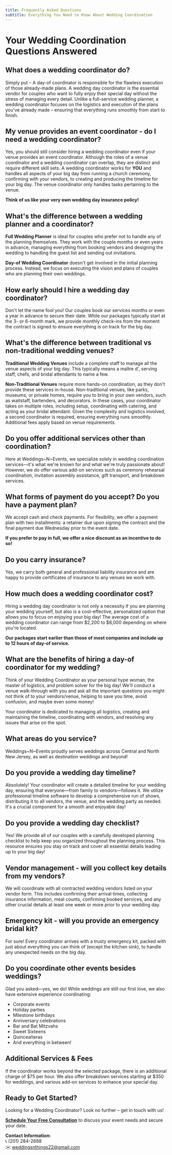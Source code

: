 ```yaml
---
title: Frequently Asked Questions
subtitle: Everything You Need to Know About Wedding Coordination
---
```


# Your Wedding Coordination Questions Answered

## **What does a wedding coordinator do?**

Simply put – A day-of coordinator is responsible for the flawless execution of those already-made plans. A wedding day coordinator is the essential vendor for couples who want to fully enjoy their special day without the stress of managing every detail. Unlike a full-service wedding planner, a wedding coordinator focuses on the logistics and execution of the plans you've already made – ensuring that everything runs smoothly from start to finish.

## **My venue provides an event coordinator - do I need a wedding coordinator?**

Yes, you should still consider hiring a wedding coordinator even if your venue provides an event coordinator. Although the roles of a venue coordinator and a wedding coordinator can overlap, they are distinct and require different skill sets. A wedding coordinator works for **YOU** and handles all aspects of your big day from running a church ceremony, confirming with your vendors, to creating and producing the timeline for your big day. The venue coordinator only handles tasks pertaining to the venue. 

**Think of us like your very own wedding day insurance policy!**

## **What's the difference between a wedding planner and a coordinator?**

**Full Wedding Planner** is ideal for couples who prefer not to handle any of the planning themselves. They work with the couple months or even years in advance, managing everything from booking vendors and designing the wedding to handling the guest list and sending out invitations. 

**Day-of Wedding Coordinator** doesn't get involved in the initial planning process. Instead, we focus on executing the vision and plans of couples who are planning their own weddings.

## **How early should I hire a wedding day coordinator?**

Don't let the name fool you! Our couples book our services months or even a year in advance to secure their date. While our packages typically start at the 3- or 6-month mark, we provide monthly check-ins from the moment the contract is signed to ensure everything is on track for the big day.

## **What's the difference between traditional vs non-traditional wedding venues?**

**Traditional Wedding Venues** include a complete staff to manage all the venue aspects of your big day. This typically means a maître d', serving staff, chefs, and bridal attendants to name a few.

**Non-Traditional Venues** require more hands-on coordination, as they don't provide these services in-house. Non-traditional venues, like parks, museums, or private homes, require you to bring in your own vendors, such as waitstaff, bartenders, and decorators. In these cases, your coordinator takes on multiple roles, including setup, coordinating with catering, and acting as your bridal attendant. Given the complexity and logistics involved, a second coordinator is required, ensuring everything runs smoothly. Additional fees apply based on venue requirements.

## **Do you offer additional services other than coordination?**

Here at Weddings\~N\~Events, we specialize solely in wedding coordination services—it's what we're known for and what we're truly passionate about! However, we do offer various add-on services such as ceremony rehearsal coordination, invitation assembly assistance, gift transport, and breakdown services.

## **What forms of payment do you accept? Do you have a payment plan?**

We accept cash and check payments. For flexibility, we offer a payment plan with two installments: a retainer due upon signing the contract and the final payment due Wednesday prior to the event date.

**If you prefer to pay in full, we offer a nice discount as an incentive to do so!**

## **Do you carry insurance?**

Yes, we carry both general and professional liability insurance and are happy to provide certificates of insurance to any venues we work with.

## **How much does a wedding coordinator cost?**

Hiring a wedding day coordinator is not only a necessity if you are planning your wedding yourself, but also is a cost-effective, personalized option that allows you to focus on enjoying your big day! The average cost of a wedding coordinator can range from $2,200 to $8,000 depending on where you're located.

**Our packages start earlier than those of most companies and include up to 12 hours of day-of service.**

## **What are the benefits of hiring a day-of coordinator for my wedding?**

Think of your Wedding Coordinator as your personal hype woman, the master of logistics, and problem solver for the big day! We'll conduct a venue walk-through with you and ask all the important questions you might not think of to your vendors/venue, helping to save you time, avoid confusion, and maybe even some money!

Your coordinator is dedicated to managing all logistics, creating and maintaining the timeline, coordinating with vendors, and resolving any issues that arise on the spot.

## **What areas do you service?**

Weddings\~N\~Events proudly serves weddings across Central and North New Jersey, as well as destination weddings and beyond!

## **Do you provide a wedding day timeline?**

Absolutely! Your coordinator will create a detailed timeline for your wedding day, ensuring that everyone—from family to vendors—follows it. We utilize professional timeline software to develop a comprehensive run of shows, distributing it to all vendors, the venue, and the wedding party as needed. It's a crucial component for a smooth and enjoyable day!

## **Do you provide a wedding day checklist?**

Yes! We provide all of our couples with a carefully developed planning checklist to help keep you organized throughout the planning process. This resource ensures you stay on track and cover all essential details leading up to your big day!

## **Vendor management - will you collect key details from my vendors?**

We will coordinate with all contracted wedding vendors listed on your vendor form. This includes confirming their arrival times, collecting insurance information, meal counts, confirming booked services, and any other crucial details at least one week or more prior to your wedding day.

## **Emergency kit - will you provide an emergency bridal kit?**

For sure! Every coordinator arrives with a trusty emergency kit, packed with just about everything you can think of (except the kitchen sink), to handle any unexpected needs on the big day.

## **Do you coordinate other events besides weddings?**

Glad you asked—yes, we do! While weddings are still our first love, we also have extensive experience coordinating:
- Corporate events
- Holiday parties
- Milestone birthdays
- Anniversary celebrations
- Bar and Bat Mitzvahs
- Sweet Sixteens
- Quinceañeras
- And everything in between!

## **Additional Services & Fees**

If the coordinator works beyond the selected package, there is an additional charge of $75 per hour. We also offer breakdown services starting at $350 for weddings, and various add-on services to enhance your special day.

## **Ready to Get Started?**

Looking for a Wedding Coordinator? Look no further – get in touch with us!

[**Schedule Your Free Consultation**](/consultation) to discuss your event needs and secure your date.

**Contact Information:**  
📞 (201) 284-2688  
✉️ weddingsnthings22@gmail.com